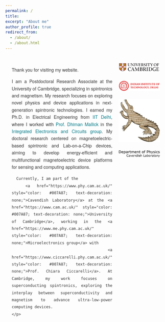 ```yaml
---
permalink: /
title: 
excerpt: "About me"
author_profile: true
redirect_from: 
  - /about/
  - /about.html
---
```


<div style="font-family: 'Helvetica Neue', Arial, sans-serif; line-height: 1.6; color: #333333; max-width: 900px; margin: 0 auto; padding: 20px; text-align: justify; display: flex;">
  <div style="flex: 1;">
    <p>Thank you for visiting my website.</p>
    <p>
      I am a Postdoctoral Research Associate at the University of Cambridge, specializing in spintronics and magnetism. My research focuses on exploring novel physics and device applications in next-generation spintronic technologies. I earned my Ph.D. in Electrical Engineering from  
      <a href="https://home.iitd.ac.in/" style="color: #007A87; text-decoration: none;">IIT Delhi</a>, where I worked with  
      <a href="https://sites.google.com/site/dhimanmallick/home" style="color: #007A87; text-decoration: none;">Prof. Dhiman Mallick</a> in the 
      <a href="https://iec.iitd.ernet.in/" style="color: #007A87; text-decoration: none;">Integrated Electronics and Circuits group</a>. My doctoral research centered on magnetoelectric-based spintronic and Lab-on-a-Chip devices, aiming to develop energy-efficient and multifunctional magnetoelectric device platforms for sensing and computing applications.  

      Currently, I am part of the  
      <a href="https://www.phy.cam.ac.uk/" style="color: #007A87; text-decoration: none;">Cavendish Laboratory</a> at the <a href="https://www.cam.ac.uk/" style="color: #007A87; text-decoration: none;">University of Cambridge</a>, working in the <a href="https://www.me.phy.cam.ac.uk/" style="color: #007A87; text-decoration: none;">Microelectronics group</a> with  
      <a href="https://www.ciccarelli.phy.cam.ac.uk/" style="color: #007A87; text-decoration: none;">Prof. Chiara Ciccarelli</a>. At Cambridge, my work focuses on superconducting spintronics, exploring the interplay between superconductivity and magnetism to advance ultra-low-power computing devices.
    </p>
  </div>

  <div style="display: flex; flex-direction: column; align-items: center; padding-left: 20px;">
    <a href="https://www.cam.ac.uk/" target="_blank" style="margin-bottom: 20px;">
      <img src="/images/l1.jpg" alt="Logo 1" style="width: 160px;">
    </a>
    <a href="https://home.iitd.ac.in/" target="_blank" style="margin-bottom: 20px;">
      <img src="/images/i1.png" alt="Logo 3" style="width: 170px;">
    </a>
    <a href="https://www.phy.cam.ac.uk/" target="_blank" style="margin-bottom: 20px;">
      <img src="/images/c1 (1).jpg" alt="Logo C1" style="width: 200px;">
    </a>
    <a href="https://www.phy.cam.ac.uk/" target="_blank">
      <img src="/images/l2.jpeg" alt="Logo 2" style="width: 190px;">
    </a>
  </div>
</div>
